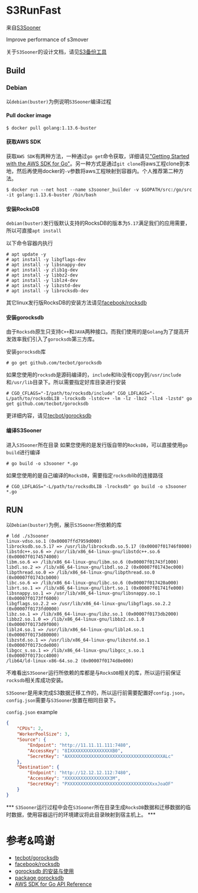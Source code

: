 # S3RunFast
来自[S3Sooner](https://github.com/zhoubofsy/s3sooner.git)

Improve performance of s3mover

关于`S3Sooner`的设计文档，请见[S3备份工具](http://wiki.hengchang6.com/pages/viewpage.action?pageId=20514338)

## Build

### Debian

以`debian(buster)`为例说明`S3Sooner`编译过程

#### Pull docker image

```shell
$ docker pull golang:1.13.6-buster
```

#### 获取AWS SDK

获取`AWS SDK`有两种方法，一种通过`go get`命令获取，详细请见["Getting Started with the AWS SDK for Go"](https://docs.aws.amazon.com/zh_cn/sdk-for-go/v1/developer-guide/setting-up.html)。另一种方式是通过`git clone`将aws工程clone到本地，然后再使用docker的`-v`参数将aws工程映射到容器内。个人推荐第二种方法。

```shell
$ docker run --net host --name s3sooner_builder -v $GOPATH/src:/go/src -it golang:1.13.6-buster /bin/bash
```

#### 安装RocksDB

`debian(buster)`发行版默认支持的RocksDB的版本为`5.17`满足我们的应用需要，所以可直接`apt install`

以下命令容器内执行
```shell
# apt update -y
# apt install -y libgflags-dev
# apt install -y libsnappy-dev
# apt install -y zlib1g-dev
# apt install -y libbz2-dev
# apt install -y liblz4-dev
# apt install -y libzstd-dev
# apt install -y librocksdb-dev
```
其它linux发行版RocksDB的安装方法请见[facebook/rocksdb](https://github.com/facebook/rocksdb/blob/master/INSTALL.md)

#### 安装gorocksdb

由于`Rocksdb`原生只支持`C++`和`JAVA`两种接口。而我们使用的是`Golang`为了提高开发效率我们引入了`gorocksdb`第三方库。

安装`gorocksdb`库
```shell
# go get github.com/tecbot/gorocksdb
```
如果您使用的`rocksdb`是源码编译的，`include`和lib没有copy到`/usr/include`和`/usr/lib`目录下。所以需要指定好库目录进行安装
```shell
# CGO_CFLAGS="-I/path/to/rocksdb/include" CGO_LDFLAGS="-L/path/to/rocksdbLIB -lrocksdb -lstdc++ -lm -lz -lbz2 -llz4 -lzstd" go get github.com/tecbot/gorocksdb
```
更详细内容，请见[tecbot/gorocksdb](https://github.com/tecbot/gorocksdb)

#### 编译S3Sooner

进入`S3Sooner`所在目录
如果您使用的是发行版自带的`RocksDB`，可以直接使用`go build`进行编译

```shell
# go build -o s3sooner *.go
```

如果您使用的是自己编译的`RocksDB`，需要指定`rocksdb`lib的连接路径

```shell
# CGO_LDFLAGS="-L/path/to/rocksdbLIB -lrocksdb" go build -o s3sooner *.go
```

## RUN

以`Debian(buster)`为例，展示`S3Sooner`所依赖的库

```shell
# ldd ./s3sooner
linux-vdso.so.1 (0x00007ffd7959d000)
librocksdb.so.5.17 => /usr/lib/librocksdb.so.5.17 (0x00007f01746f8000)
libstdc++.so.6 => /usr/lib/x86_64-linux-gnu/libstdc++.so.6 (0x00007f0174574000)
libm.so.6 => /lib/x86_64-linux-gnu/libm.so.6 (0x00007f01743f1000)
libdl.so.2 => /lib/x86_64-linux-gnu/libdl.so.2 (0x00007f01743ec000)
libpthread.so.0 => /lib/x86_64-linux-gnu/libpthread.so.0 (0x00007f01743cb000)
libc.so.6 => /lib/x86_64-linux-gnu/libc.so.6 (0x00007f017420a000)
librt.so.1 => /lib/x86_64-linux-gnu/librt.so.1 (0x00007f01741fe000)
libsnappy.so.1 => /usr/lib/x86_64-linux-gnu/libsnappy.so.1 (0x00007f0173ff6000)
libgflags.so.2.2 => /usr/lib/x86_64-linux-gnu/libgflags.so.2.2 (0x00007f0173fd0000)
libz.so.1 => /lib/x86_64-linux-gnu/libz.so.1 (0x00007f0173db2000)
libbz2.so.1.0 => /lib/x86_64-linux-gnu/libbz2.so.1.0 (0x00007f0173d9f000)
liblz4.so.1 => /usr/lib/x86_64-linux-gnu/liblz4.so.1 (0x00007f0173d80000)
libzstd.so.1 => /usr/lib/x86_64-linux-gnu/libzstd.so.1 (0x00007f0173cde000)
libgcc_s.so.1 => /lib/x86_64-linux-gnu/libgcc_s.so.1 (0x00007f0173cc4000)
/lib64/ld-linux-x86-64.so.2 (0x00007f0174d8e000)
```
不难看出`S3Sooner`运行所依赖的库都是与`RocksDB`相关的库，所以运行前保证`rocksdb`相关库成功安装。

`S3Sooner`是用来完成S3数据迁移工作的，所以运行前需要配置好`config.json`，`config.json`需要与`S3Sooner`放置在相同目录下。

`config.json` example
```json
{
    "CPUs": 2,
    "WorkerPoolSize": 3,
    "Source": {
        "Endpoint": "http://11.11.11.111:7480",
        "AccessKey": "8IXXXXXXXXXXXXXXXXB0",
        "SecretKey": "AXXXXXXXXXXXXXXXXXXXXXXXXXXXXXXXXXXXXALc"
    },
    "Destination": {
        "Endpoint": "http://12.12.12.112:7480",
        "AccessKey": "XXXXXXXXXXXXXXXXX3M",
        "SecretKey": "PXXXXXXXXXXXXXXXXXXXXXXXXXXXXXXXXxxJoaOF"
    }
}
```
*** `S3Sooner`运行过程中会在`S3Sooner`所在目录生成`RocksDB`数据和迁移数据的临时数据，使用容器运行的环境建议将此目录映射到宿主机上。 ***

# 参考&鸣谢

* [tecbot/gorocksdb](https://github.com/tecbot/gorocksdb)
* [facebook/rocksdb](https://github.com/facebook/rocksdb)
* [gorocksdb 的安装与使用](https://winjeg.github.io/2018/08/13/storage/rocksdb/)
* [package gorocksdb](https://godoc.org/github.com/tecbot/gorocksdb#Slice)
* [AWS SDK for Go API Reference](https://docs.aws.amazon.com/sdk-for-go/api/)

